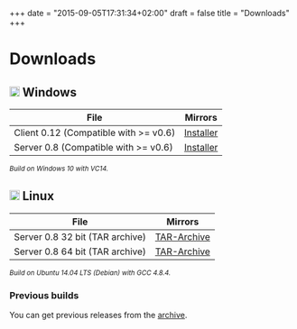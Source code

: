 +++
date = "2015-09-05T17:31:34+02:00"
draft = false
title = "Downloads"
+++

# Downloads

## <img src="/images/windows-logo-88x88.png" height="18"> Windows

File | Mirrors
------------|--------
Client 0.12 (Compatible with >= v0.6) | [Installer](http://downloads.insanefactory.com/?file=ts3video/0.12/Conference_Client-0.12_Setup.exe)
Server 0.8 (Compatible with >= v0.6) | [Installer](http://downloads.insanefactory.com/?file=ts3video/0.8/Conference_Server-0.8_Setup.exe)

<small>_Build on Windows 10 with VC14._</small>

## <img src="/images/linux-logo-32x37.png" height="18"> Linux

File | Mirrors
------------|--------
Server 0.8 32 bit (TAR archive) | [TAR-Archive](http://downloads.insanefactory.com/?file=ts3video/0.8/server_linux-debian_x86-32-0.8.tar)
Server 0.8 64 bit (TAR archive) | [TAR-Archive](http://downloads.insanefactory.com/?file=ts3video/0.8/server_linux-debian_x86-64-0.8.tar)

<small>_Build on Ubuntu 14.04 LTS (Debian) with GCC 4.8.4._</small>

### Previous builds

You can get previous releases from the [archive](./archive).
